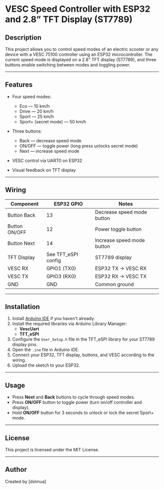 # VESC Speed Controller with ESP32 and 2.8” TFT Display (ST7789)

## Description

This project allows you to control speed modes of an electric scooter or any device with a VESC 75100 controller using an ESP32 microcontroller. The current speed mode is displayed on a 2.8” TFT display (ST7789), and three buttons enable switching between modes and toggling power.

---

## Features

- Four speed modes:  
  - Eco — 10 km/h  
  - Drive — 20 km/h  
  - Sport — 25 km/h  
  - Sport+ (secret mode) — 50 km/h  

- Three buttons:  
  - Back — decrease speed mode  
  - ON/OFF — toggle power (long press unlocks secret mode)  
  - Next — increase speed mode  

- VESC control via UART0 on ESP32

- Visual feedback on TFT display

---

## Wiring

| Component      | ESP32 GPIO | Notes                         |
|----------------|------------|-------------------------------|
| Button Back    | 13         | Decrease speed mode button    |
| Button ON/OFF  | 12         | Power toggle button           |
| Button Next    | 14         | Increase speed mode button    |
| TFT Display    | See TFT_eSPI config           | ST7789 display                |
| VESC RX        | GPIO1 (TX0) | ESP32 TX → VESC RX            |
| VESC TX        | GPIO3 (RX0) | ESP32 RX → VESC TX            |
| GND            | GND        | Common ground                 |

---

## Installation

1. Install [Arduino IDE](https://www.arduino.cc/en/software) if you haven't already.
2. Install the required libraries via Arduino Library Manager:  
   - **VescUart**  
   - **TFT_eSPI**
3. Configure the `User_Setup.h` file in the TFT_eSPI library for your ST7789 display pins.
4. Open the `.ino` file in Arduino IDE.
5. Connect your ESP32, TFT display, buttons, and VESC according to the wiring.
6. Upload the sketch to your ESP32.

---

## Usage

- Press **Next** and **Back** buttons to cycle through speed modes.
- Press **ON/OFF** button to toggle power (turn on/off controller and display).
- Hold **ON/OFF** button for 3 seconds to unlock or lock the secret Sport+ mode.

---

## License

This project is licensed under the MIT License.

---

## Author

Created by [dslmua]

